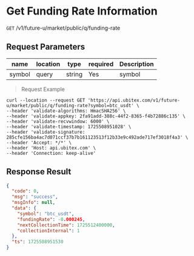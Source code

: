 # Get Funding Rate Information

`GET` /v1/future-u/market/public/q/funding-rate

## Request Parameters

| name     | location    | type     | required | Description  |
|--------|-------|--------|----|-----|
| symbol | query | string | Yes  | symbol |

> Request Example

```shell
curl --location --request GET 'https://api.ubitex.com/v1/future-u/market/public/q/funding-rate?symbol=btc_usdt' \
--header 'validate-algorithms: HmacSHA256' \
--header 'validate-appkey: 2fa91add-388c-44f2-8365-f4b72886c135' \
--header 'validate-recvwindow: 6000' \
--header 'validate-timestamp: 1725508951028' \
--header 'validate-signature: 285cfe156ba4ac7d071ccf37b7b161123513f12b33e9c492ade717ef3018f4a3' \
--header 'Accept: */*' \
--header 'Host: api.ubitex.com' \
--header 'Connection: keep-alive'
```

## Response Result

```json
{
  "code": 0,
  "msg": "success",
  "msgInfo": null,
  "data": {
    "symbol": "btc_usdt",
    "fundingRate": -0.000245,
    "nextCollectionTime": 1725512400000,
    "collectionInternal": 1
  },
  "ts": 1725508951530
}
```

